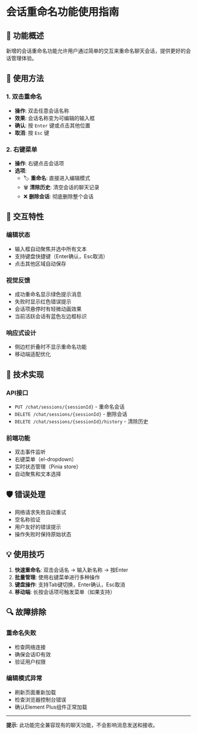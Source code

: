# 会话重命名功能使用指南

## 🎯 功能概述

新增的会话重命名功能允许用户通过简单的交互来重命名聊天会话，提供更好的会话管理体验。

## 🚀 使用方法

### 1. 双击重命名
- **操作**: 双击任意会话名称
- **效果**: 会话名称变为可编辑的输入框
- **确认**: 按 `Enter` 键或点击其他位置
- **取消**: 按 `Esc` 键

### 2. 右键菜单
- **操作**: 右键点击会话项
- **选项**:
  - 🏷️ **重命名**: 直接进入编辑模式
  - 🗑️ **清除历史**: 清空会话的聊天记录
  - ❌ **删除会话**: 彻底删除整个会话

## 🎨 交互特性

### 编辑状态
- 输入框自动聚焦并选中所有文本
- 支持键盘快捷键（Enter确认，Esc取消）
- 点击其他区域自动保存

### 视觉反馈
- 成功重命名显示绿色提示消息
- 失败时显示红色错误提示
- 会话项悬停时有轻微动画效果
- 当前活跃会话有蓝色左边框标识

### 响应式设计
- 侧边栏折叠时不显示重命名功能
- 移动端适配优化

## 🔧 技术实现

### API接口
- `PUT /chat/sessions/{sessionId}` - 重命名会话
- `DELETE /chat/sessions/{sessionId}` - 删除会话  
- `DELETE /chat/sessions/{sessionId}/history` - 清除历史

### 前端功能
- 双击事件监听
- 右键菜单（el-dropdown）
- 实时状态管理（Pinia store）
- 自动聚焦和文本选择

## 🛡️ 错误处理

- 网络请求失败自动重试
- 空名称验证
- 用户友好的错误提示
- 操作失败时保持原始状态

## 💡 使用技巧

1. **快速重命名**: 双击会话名 → 输入新名称 → 按Enter
2. **批量管理**: 使用右键菜单进行多种操作
3. **键盘操作**: 支持Tab键切换，Enter确认，Esc取消
4. **移动端**: 长按会话项可触发菜单（如果支持）

## 🔍 故障排除

### 重命名失败
- 检查网络连接
- 确保会话ID有效
- 验证用户权限

### 编辑模式异常
- 刷新页面重新加载
- 检查浏览器控制台错误
- 确认Element Plus组件正常加载

---

**提示**: 此功能完全兼容现有的聊天功能，不会影响消息发送和接收。 